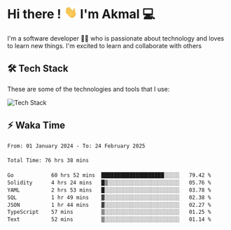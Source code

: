 # Hi there ! <img src="https://github.com/ABSphreak/ABSphreak/blob/master/gifs/Hi.gif" width="30"> I'm Akmal  💻

I'm a software developer 👨‍💻 who is passionate about technology and loves to learn new things. I'm excited to learn and collaborate with others

## 🛠️ Tech Stack

These are some of the technologies and tools that I use:

![Tech Stack](https://skillicons.dev/icons?i=typescript,nodejs,javascript,express,nest,sequelize,go,rabbitmq,python,solidity,react,vue,next,nuxtjs,webpack,vite,tailwindcss,bootstrap,css,scss,html,vercel,firebase,heroku,netlify,docker,postgresql,mongodb,redis,mysql,graphql,git,github,gitlab,vscode,figma,postman,pytorch,tensorflow,bash)

## ⚡ Waka Time
<!--START_SECTION:waka-->

```txt
From: 01 January 2024 - To: 24 February 2025

Total Time: 76 hrs 38 mins

Go            60 hrs 52 mins  ████████████████████░░░░░   79.42 %
Solidity      4 hrs 24 mins   █▒░░░░░░░░░░░░░░░░░░░░░░░   05.76 %
YAML          2 hrs 53 mins   █░░░░░░░░░░░░░░░░░░░░░░░░   03.78 %
SQL           1 hr 49 mins    ▓░░░░░░░░░░░░░░░░░░░░░░░░   02.38 %
JSON          1 hr 44 mins    ▓░░░░░░░░░░░░░░░░░░░░░░░░   02.27 %
TypeScript    57 mins         ▒░░░░░░░░░░░░░░░░░░░░░░░░   01.25 %
Text          52 mins         ▒░░░░░░░░░░░░░░░░░░░░░░░░   01.14 %
```

<!--END_SECTION:waka-->


